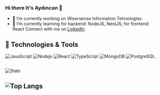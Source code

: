 ### Hi there It's Aydıncan 👋
- 🔭 I’m currently working on Wisersense Information Tehnologies.
- 🌱 I’m currently learning for backend: NodeJS, NestJS; for frontend: React 
Connect with me on [LinkedIn](https://www.linkedin.com/in/ayd%C4%B1ncan-kalyoncu-045869163)

## 🔧 Technologies & Tools

![JavaScript](https://img.shields.io/badge/-JavaScript-black?style=flat-square&logo=javascript)
![Nodejs](https://img.shields.io/badge/-Nodejs-black?style=flat-square&logo=Node.js)
![React](https://img.shields.io/badge/-React-black?style=flat-square&logo=react)
![TypeScript](https://img.shields.io/badge/-TypeScript-007ACC?style=flat-square&logo=typescript)
![MongoDB](https://img.shields.io/badge/-MongoDB-black?style=flat-square&logo=mongodb)
![PostgreSQL](https://img.shields.io/badge/-PostgreSQL-336791?style=flat-square&logo=postgresql)

## 
![Stats](https://github-readme-stats.vercel.app/api?username=aydincankalyncu&count_private=true&show_icons=true&theme=tokyonight)

## ![Top Langs](https://github-readme-stats.vercel.app/api/top-langs/?username=aydincankalyncu&hide=TeX&layout=compact)
